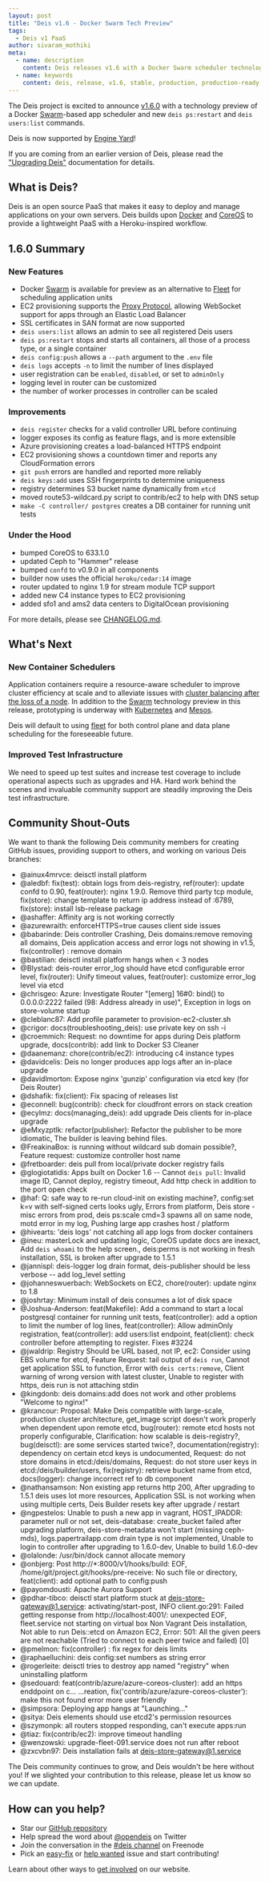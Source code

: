 ```yaml
---
layout: post
title: "Deis v1.6 - Docker Swarm Tech Preview"
tags:
  - Deis v1 PaaS
author: sivaram_mothiki
meta:
  - name: description
    content: Deis releases v1.6 with a Docker Swarm scheduler technology preview.
  - name: keywords
    content: deis, release, v1.6, stable, production, production-ready, paas, private paas, heroku, github, docker, coreos, enterprise
---
```


The Deis project is excited to announce [v1.6.0](https://github.com/deis/deis/releases/tag/v1.6.0)
with a technology preview of a Docker
[Swarm](http://docs.deis.io/en/latest/customizing_deis/choosing-a-scheduler/#swarm-scheduler)-based
app scheduler and new `deis ps:restart` and `deis users:list` commands.

Deis is now supported by [Engine Yard](http://deis.io/deis-meet-engine-yard/)!

<!--more-->

If you are coming from an earlier version of Deis, please read the ["Upgrading Deis"](http://docs.deis.io/en/latest/managing_deis/upgrading-deis/) documentation for details.

## What is Deis?

Deis is an open source PaaS that makes it easy to deploy and manage applications on your own
servers. Deis builds upon [Docker](http://docker.io/) and [CoreOS](https://coreos.com/) to provide
a lightweight PaaS with a Heroku-inspired workflow.

## 1.6.0 Summary

### New Features

- Docker [Swarm](http://docs.deis.io/en/latest/customizing_deis/choosing-a-scheduler/#swarm-scheduler)
  is available for preview as an alternative to
  [Fleet](http://docs.deis.io/en/latest/customizing_deis/choosing-a-scheduler/#fleet-scheduler) for
  scheduling application units
- EC2 provisioning supports the
  [Proxy Protocol](http://docs.aws.amazon.com/ElasticLoadBalancing/latest/DeveloperGuide/enable-proxy-protocol.html),
  allowing WebSocket support for apps through an Elastic Load Balancer
- SSL certificates in SAN format are now supported
- `deis users:list` allows an admin to see all registered Deis users
- `deis ps:restart` stops and starts all containers, all those of a process type,
  or a single container
- `deis config:push` allows a `--path` argument to the `.env` file
- `deis logs` accepts `-n` to limit the number of lines displayed
- user registration can be `enabled`, `disabled`, or set to `adminOnly`
- logging level in router can be customized
- the number of worker processes in controller can be scaled

### Improvements

- `deis register` checks for a valid controller URL before continuing
- logger exposes its config as feature flags, and is more extensible
- Azure provisioning creates a load-balanced HTTPS endpoint
- EC2 provisioning shows a countdown timer and reports any CloudFormation errors
- `git push` errors are handled and reported more reliably
- `deis keys:add` uses SSH fingerprints to determine uniqueness
- registry determines S3 bucket name dynamically from `etcd`
- moved route53-wildcard.py script to contrib/ec2 to help with DNS setup
- `make -C controller/ postgres` creates a DB container for running unit tests

### Under the Hood

- bumped CoreOS to 633.1.0
- updated Ceph to "Hammer" release
- bumped `confd` to v0.9.0 in all components
- builder now uses the official `heroku/cedar:14` image
- router updated to nginx 1.9 for stream module TCP support
- added new C4 instance types to EC2 provisioning
- added sfo1 and ams2 data centers to DigitalOcean provisioning

For more details, please see [CHANGELOG.md](https://github.com/deis/deis/blob/master/CHANGELOG.md).


## What's Next

### New Container Schedulers

Application containers require a resource-aware scheduler to improve cluster efficiency at scale
and to alleviate issues with [cluster balancing after the loss of a node](https://github.com/deis/deis/issues/2920).
In addition to the [Swarm](https://github.com/deis/deis/pull/3612) technology preview in this
release, prototyping is underway with [Kubernetes](https://github.com/deis/deis/issues/2744)
and [Mesos](https://github.com/deis/deis/issues/3538).

Deis will default to using [fleet](https://github.com/coreos/fleet) for both control plane and
data plane scheduling for the foreseeable future.

### Improved Test Infrastructure

We need to speed up test suites and increase test coverage to include operational aspects such as
upgrades and HA. Hard work behind the scenes and invaluable community support are steadily
improving the Deis test infrastructure.


## Community Shout-Outs

We want to thank the following Deis community members for creating GitHub issues,
providing support to others, and working on various Deis branches:

- @ainux4mrvce: deisctl install platform
- @aledbf: fix(test): obtain logs from deis-registry, ref(router): update confd to 0.90, feat(router): nginx 1.9.0. Remove third party tcp module, fix(store): change template to return ip address instead of :6789, fix(store): install lsb-release package
- @ashaffer: Affinity arg is not working correctly
- @azurewraith: enforceHTTPS=true causes client side issues
- @babarinde: Deis controller Crashing, Deis domains:remove removing all domains, Deis application access and error logs not showing in v1.5, fix(controller) : remove domain
- @bastilian: deisctl install platform hangs when < 3 nodes
- @Blystad: deis-router error_log should have etcd configurable error level, fix(router): Unify timeout values, feat(router): customize error_log level via etcd
- @chrisgeo: Azure: Investigate Router "[emerg] 16#0: bind() to 0.0.0.0:2222 failed (98: Address already in use)", Exception in logs on store-volume startup
- @cleblanc87: Add profile parameter to provision-ec2-cluster.sh
- @crigor: docs(troubleshooting_deis): use private key on ssh -i
- @croemmich: Request: no downtime for apps during Deis platform upgrade, docs(contrib): add link to Docker S3 Cleaner
- @daanemanz: chore(contrib/ec2): introducing c4 instance types
- @davidcelis: Deis no longer produces app logs after an in-place upgrade
- @davidlmorton: Expose nginx 'gunzip' configuration via etcd key (for Deis Router)
- @dshafik: fix(client): Fix spacing of releases list
- @econnell: bug(contrib): check for cloudfront errors on stack creation
- @ecylmz: docs(managing_deis): add upgrade Deis clients for in-place upgrade
- @eMxyzptlk: refactor(publisher): Refactor the publisher to be more idiomatic, The builder is leaving behind files.
- @FreakinaBox: is running without wildcard sub domain possible?, Feature request: customize controller host name
- @fretboarder: deis pull from local/private docker registry fails
- @glogiotatidis: Apps built on Docker 1.6 -- Cannot `deis pull`: Invalid image ID, Cannot deploy, registry timeout, Add http check in addition to the port open check
- @haf: Q: safe way to re-run cloud-init on existing machine?, config:set k=v with self-signed certs looks ugly, Errors from platform, Deis store - misc errors from prod, deis ps:scale cmd=3 spawns all on same node, motd error in my log, Pushing large app crashes host / platform
- @hivearts: 'deis logs' not catching all app logs from docker containers
- @ineu: masterLock and updating logic, CoreOS update docs are inexact, Add `deis whoami` to the help screen., deis:perms is not working in fresh installation, SSL is broken after upgrade to 1.5.1
- @jannispl: deis-logger log drain format, deis-publisher should be less verbose -- add log_level setting
- @johanneswuerbach: WebSockets on EC2, chore(router): update nginx to 1.8
- @joshrtay: Minimum install of deis consumes a lot of disk space
- @Joshua-Anderson: feat(Makefile): Add a command to start a local postgresql container for running unit tests, feat(controller): add a option to limit the number of log lines, feat(controller): Allow adminOnly registration, feat(controller): add users:list endpoint, feat(client): check controller before attempting to register. Fixes #3224
- @jwaldrip: Registry Should be URL based, not IP, ec2: Consider using EBS volume for etcd, Feature Request: tail output of `deis run`, Cannot get application SSL to function, Error with `deis certs:remove`, Client warning of wrong version with latest cluster, Unable to register with https, deis run is not attaching stdin
- @kingdonb: deis domains:add does not work and other problems "Welcome to nginx!"
- @krancour: Proposal: Make Deis compatible with large-scale, production cluster architecture, get_image script doesn't work properly when dependent upon remote etcd, bug(router): remote etcd hosts not properly configurable, Clarification: how scalable is deis-registry?, bug(deisctl): are some services started twice?, documentation(registry): dependency on certain etcd keys is undocumented, Request: do not store domains in etcd:/deis/domains, Request: do not store user keys in etcd:/deis/builder/users, fix(registry): retrieve bucket name from etcd, docs(logger): change incorrect ref to db component
- @nathansamson: Non existing app returns http 200, After upgrading to 1.5.1 deis uses lot more resources, Application SSL is not working when using multiple certs, Deis Builder resets key after upgrade / restart
- @ngpestelos: Unable to push a new app in vagrant, HOST_IPADDR: parameter null or not set, deis-database: create_bucket failed after upgrading platform, deis-store-metadata won't start (missing ceph-mds), logs.papertrailapp.com drain type is not implemented, Unable to login to controller after upgrading to 1.6.0-dev, Unable to build 1.6.0-dev
- @olalonde: /usr/bin/dock cannot allocate memory
- @onbjerg: Post http://*:8000/v1/hooks/build: EOF, /home/git/project.git/hooks/pre-receive: No such file or directory, feat(client): add optional path to config:push
- @payomdousti: Apache Aurora Support
- @pdhar-tibco: deisctl start platform stuck at deis-store-gateway@1.service: activating/start-post, INFO client.go:291: Failed getting response from http://localhost:4001/: unexpected EOF, fleet.service not starting on virtual box Non Vagrant Deis installation, Not able to run Deis::etcd on Amazon EC2, Error: 501: All the given peers are not reachable (Tried to connect to each peer twice and failed) [0]
- @pmelmon: fix(controller) : fix regex for deis limits
- @raphaelluchini: deis config:set numbers as string error
- @rogerleite: deisctl tries to destroy app named "registry" when uninstalling platform
- @sedouard: feat(contrib/azure/azure-coreos-cluster): add an https enddpoint on c… …reation, fix('contrib/azure/azure-coreos-cluster'): make this not found error more user friendly
- @simpsora: Deploying app hangs at "Launching..."
- @sitya: Deis elements should use etcd2's permission resources
- @szymonpk: all routers stopped responding, can't execute apps:run
- @tiaz: fix(contrib/ec2): improve timeout handling
- @wenzowski: upgrade-fleet-091.service does not run after reboot
- @zxcvbn97: Deis installation fails at deis-store-gateway@1.service

The Deis community continues to grow, and Deis wouldn't be here without you! If we slighted your
contribution to this release, please let us know so we can update.


## How can you help?

* Star our [GitHub repository](https://github.com/deis/deis)
* Help spread the word about [@opendeis](http://twitter.com/opendeis) on Twitter
* Join the conversation in the [#deis channel](https://botbot.me/freenode/deis/) on Freenode
* Pick an [easy-fix](https://github.com/deis/deis/labels/easy-fix) or [help wanted](https://github.com/deis/deis/labels/help%20wanted) issue and start contributing!

Learn about other ways to [get involved](http://deis.io/get-involved/) on our website.
